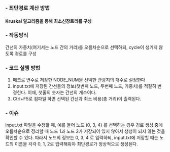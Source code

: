 ### - 최단경로 계산 방법
#### Kruskal 알고리즘을 통해 최소신장트리를 구성

### - 작동방식
간선의 가중치(여기서는 노드 간의 거리)를 오름차순으로 선택하되, cycle이 생기지 않도록 경로를 구성

### - 코드 실행 방법
1. 매크로 변수로 저장한 NODE_NUM을 선택한 관광지의 개수로 설정한다
2. input.txt에 저장된 간선들의 정보(첫번째 노드, 두번째 노드, 가중치)를 적절히 변경한다. 이때, 첫줄의 숫자는 간선의 개수이다.
3. Ctrl+F5로 컴파일 하면 선택된 간선과 최소 비용(총 거리)이 출력된다.


### - 이슈
input.txt 파일을 수정할 때, 예를 들어 노드 (0, 3, 4) 를 선택하는 경우 경로 생성 중에 오름차순으로 정리할 때 노드 1과 노드 2가 저장되어 있지 않아서 생성이 되지 않는 것을 확인할 수 있다. 따라서 노드의 정보는 0, 3, 4 로 입력하되, input.txt에 저장할 때는 노드의 이름을 각각 0, 1, 2로 입력해줘야 최단경로가 정상적으로 생성된다.
